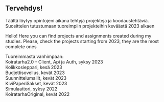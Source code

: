## Tervehdys!

Täältä löytyy opintojeni aikana tehtyjä projekteja ja koodaustehtäviä. Suosittelen tutustumaan tuoreimpiin projekteihin keväästä 2023 alkaen  

Hello! Here you can find projects and assignments created during my studies. Please, check the projects starting from 2023, they are the most complete ones

Tuoreimmasta vanhimpaan:  
Koiratarha2.0 - Client, Api ja Auth, syksy 2023  
Kolikkosieppari, kesä 2023  
Budjettisovellus, kevät 2023  
Suunnittelumallit, kevät 2023  
KiviPaperiSakset, kevät 2023  
Simulaattori, syksy 2022  
KoiratarhaOriginal, kevät 2022  

<!--
**KPkoodit/KPkoodit** is a ✨ _special_ ✨ repository because its `README.md` (this file) appears on your GitHub profile.

Here are some ideas to get you started:

- 🔭 I’m currently working on ...
- 🌱 I’m currently learning ...
- 👯 I’m looking to collaborate on ...
- 🤔 I’m looking for help with ...
- 💬 Ask me about ...
- 📫 How to reach me: ...
- 😄 Pronouns: ...
- ⚡ Fun fact: ...
-->
